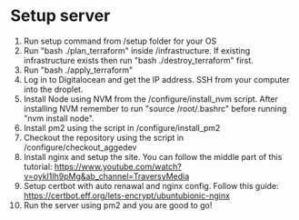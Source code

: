 # Setup server
1. Run setup command from /setup folder for your OS
1. Run "bash ./plan_terraform" inside /infrastructure. If existing infrastructure exists then run "bash ./destroy_terraform" first.
1. Run "bash ./apply_terraform"
1. Log in to Digitalocean and get the IP address. SSH from your computer into the droplet.
1. Install Node using NVM from the /configure/install_nvm script. After installing NVM remember to run "source /root/.bashrc" before running "nvm install node".
1. Install pm2 using the script in /configure/install_pm2
1. Checkout the repository using the script in /configure/checkout_aggedev
1. Install nginx and setup the site. You can follow the middle part of this tutorial: https://www.youtube.com/watch?v=oykl1Ih9pMg&ab_channel=TraversyMedia
1. Setup certbot with auto renawal and nginx config. Follow this guide: https://certbot.eff.org/lets-encrypt/ubuntubionic-nginx
1. Run the server using pm2 and you are good to go!